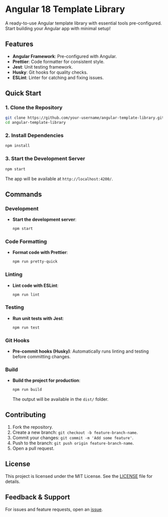 # Angular 18 Template Library

A ready-to-use Angular template library with essential tools pre-configured. Start building your Angular app with minimal setup!

## Features

- **Angular Framework**: Pre-configured with Angular.
- **Prettier**: Code formatter for consistent style.
- **Jest**: Unit testing framework.
- **Husky**: Git hooks for quality checks.
- **ESLint**: Linter for catching and fixing issues.

## Quick Start

### 1. Clone the Repository

```bash
git clone https://github.com/your-username/angular-template-library.git
cd angular-template-library
```

### 2. Install Dependencies

```bash
npm install
```

### 3. Start the Development Server

```bash
npm start
```

The app will be available at `http://localhost:4200/`.

## Commands

### Development

- **Start the development server**:
  ```bash
  npm start
  ```

### Code Formatting

- **Format code with Prettier**:
  ```bash
  npm run pretty-quick
  ```

### Linting

- **Lint code with ESLint**:
  ```bash
  npm run lint
  ```

### Testing

- **Run unit tests with Jest**:
  ```bash
  npm run test
  ```

### Git Hooks

- **Pre-commit hooks (Husky)**: Automatically runs linting and testing before committing changes.

### Build

- **Build the project for production**:
  ```bash
  npm run build
  ```
  The output will be available in the `dist/` folder.

## Contributing

1. Fork the repository.
2. Create a new branch: `git checkout -b feature-branch-name`.
3. Commit your changes: `git commit -m 'Add some feature'`.
4. Push to the branch: `git push origin feature-branch-name`.
5. Open a pull request.

## License

This project is licensed under the MIT License. See the [LICENSE](LICENSE) file for details.

## Feedback & Support

For issues and feature requests, open an [issue](https://github.com/your-username/angular-template-library/issues).

